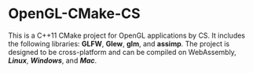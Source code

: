 # OpenGL-CMake-CS
This is a C++11 CMake project for OpenGL applications by CS. It includes the following libraries: **GLFW**, **Glew**, **glm**, and **assimp**. The project is designed to be cross-platform and can be compiled on WebAssembly, ***Linux***, ***Windows***, and ***Mac***.
